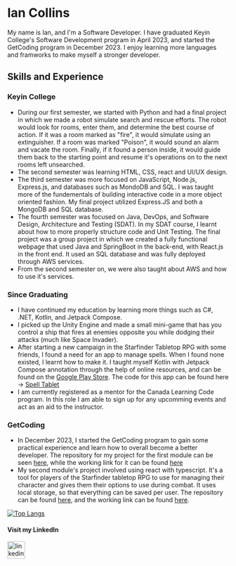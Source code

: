 # Ian Collins
My name is Ian, and I'm a Software Developer. I have graduated Keyin College's Software Development program in April 2023, and started the GetCoding program in December 2023. I enjoy learning more languages and framworks to make myself a stronger developer.

## Skills and Experience
### Keyin College
* During our first semester, we started with Python and had a final project in which we made a robot simulate search and rescue efforts. The robot would look for rooms, enter them, and determine the best course of action. If it was a room marked as "fire", it would simulate using an extinguisher. If a room was marked "Poison", it would sound an alarm and vacate the room. Finally, if it found a person inside, it would guide them back to the starting point and resume it's operations on to the next rooms left unsearched.
* The second semester was learning HTML, CSS, react and UI/UX design.
* The third semester was more focused on JavaScript, Node.js, Express.js, and databases such as MondoDB and SQL. I was taught more of the fundementals of building interactive code in a more object oriented fashion. My final project utilized Express.JS and both a MongoDB and SQL database.
* The fourth semester was focused on Java, DevOps, and Software Design, Architecture and Testing (SDAT). In my SDAT course, I learnt about how to more properly structure code and Unit Testing. The final project was a group project in which we created a fully functional webpage that used Java and SpringBoot in the back-end, with React.js in the front end. It used an SQL database and was fully deployed through AWS services.
* From the second semester on, we were also taught about AWS and how to use it's services.

### Since Graduating
* I have continued my education by learning more things such as C#, .NET, Kotlin, and Jetpack Compose.
* I picked up the Unity Engine and made a small mini-game that has you control a ship that fires at enemies opposite you while dodging their attacks (much like Space Invader).
* After starting a new campaign in the Starfinder Tabletop RPG with some friends, I found a need for an app to manage spells. When I found none existed, I learnt how to make it. I taught myself Kotlin with Jetpack Compose annotation through the help of online resources, and can be found on the [Google Play Store](https://play.google.com/store/apps/details?id=com.icapps.spelltablet). The code for this app can be found here -> [Spell Tablet](https://github.com/Col-Ian/SpellListApplication)
* I am currently registered as a mentor for the Canada Learning Code program. In this role I am able to sign up for any upcomming events and act as an aid to the instructor.

### GetCoding
* In December 2023, I started the GetCoding program to gain some practical experience and learn how to overall become a better developer. The repository for my project for the first module can be seen [here](https://github.com/Col-Ian/Starfinder-GM-Helper), while the working link for it can be found [here](https://col-ian.github.io/Starfinder-GM-Helper/)
* My second module's project involved using react with typescript. It's a tool for players of the Starfinder tabletop RPG to use for managing their character and gives them their options to use during combat. It uses local storage, so that everything can be saved per user. The repository can be found [here](https://github.com/Col-Ian/Next-Up), and the working link can be found [here](https://col-ian.github.io/Next-Up/).


[![Top Langs](https://github-readme-stats.vercel.app/api/top-langs/?username=Col-Ian)](https://github.com/anuraghazra/github-readme-stats)  

#### Visit my LinkedIn
[<img src='https://cdn.jsdelivr.net/npm/simple-icons@3.0.1/icons/linkedin.svg' alt='linkedin' height='40'>](https://www.linkedin.com/in/ian-collins-02232026a/)
